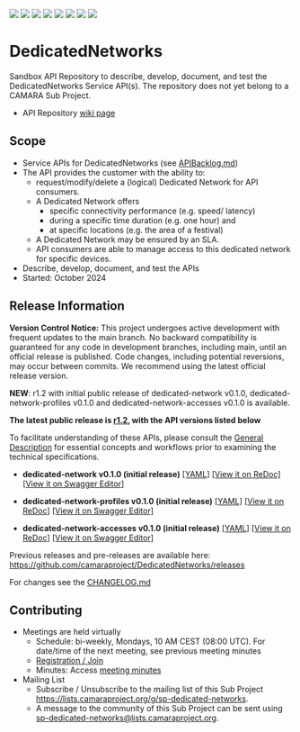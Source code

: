 <a href="https://github.com/camaraproject/DedicatedNetworks/commits/" title="Last Commit"><img src="https://img.shields.io/github/last-commit/camaraproject/DedicatedNetworks?style=plastic"></a>
<a href="https://github.com/camaraproject/DedicatedNetworks/issues" title="Open Issues"><img src="https://img.shields.io/github/issues/camaraproject/DedicatedNetworks?style=plastic"></a>
<a href="https://github.com/camaraproject/DedicatedNetworks/pulls" title="Open Pull Requests"><img src="https://img.shields.io/github/issues-pr/camaraproject/DedicatedNetworks?style=plastic"></a>
<a href="https://github.com/camaraproject/DedicatedNetworks/graphs/contributors" title="Contributors"><img src="https://img.shields.io/github/contributors/camaraproject/DedicatedNetworks?style=plastic"></a>
<a href="https://github.com/camaraproject/DedicatedNetworks" title="Repo Size"><img src="https://img.shields.io/github/repo-size/camaraproject/DedicatedNetworks?style=plastic"></a>
<a href="https://github.com/camaraproject/DedicatedNetworks/blob/main/LICENSE" title="License"><img src="https://img.shields.io/badge/License-Apache%202.0-green.svg?style=plastic"></a>
<a href="https://github.com/camaraproject/DedicatedNetworks/releases/latest" title="Latest Release"><img src="https://img.shields.io/github/release/camaraproject/DedicatedNetworks?style=plastic"></a>
<a href="https://github.com/camaraproject/Governance/blob/main/ProjectStructureAndRoles.md" title="Sandbox API Repository"><img src="https://img.shields.io/badge/Sandbox%20API%20Repository-yellow?style=plastic"></a>

# DedicatedNetworks

Sandbox API Repository to describe, develop, document, and test the DedicatedNetworks Service API(s). The repository does not yet belong to a CAMARA Sub Project.

* API Repository [wiki page](https://lf-camaraproject.atlassian.net/wiki/x/XIArAQ)

## Scope

* Service APIs for DedicatedNetworks (see [APIBacklog.md](https://github.com/camaraproject/APIBacklog/blob/main/documentation/APIbacklog.md))
* The API provides the customer with the ability to:
  * request/modify/delete a (logical) Dedicated Network for API consumers.
  * A Dedicated Network offers
    * specific connectivity performance (e.g. speed/ latency)
    * during a specific time duration (e.g. one hour) and
    * at specific locations (e.g. the area of a festival)
  * A Dedicated Network may be ensured by an SLA.
  * API consumers are able to manage access to this dedicated network for specific devices.
* Describe, develop, document, and test the APIs
* Started: October 2024

## Release Information

**Version Control Notice:** This project undergoes active development with frequent updates to the main branch. No backward compatibility is guaranteed for any code in development branches, including main, until an official release is published. Code changes, including potential reversions, may occur between commits. We recommend using the latest official release version.

**NEW**: r1.2 with initial public release of dedicated-network v0.1.0, dedicated-network-profiles v0.1.0 and dedicated-network-accesses v0.1.0 is available.

**The latest public release is [r1.2](https://github.com/camaraproject/DedicatedNetworks/releases/tag/r1.2), with the API versions listed below**

To facilitate understanding of these APIs, please consult the [General Description](https://github.com/camaraproject/DedicatedNetworks/blob/r1.2/documentation/API_documentation/DedicatedNetworks_GeneralDescription.md) for essential concepts and workflows prior to examining the technical specifications.

* **dedicated-network v0.1.0 (initial release)**
  [[YAML]](https://github.com/camaraproject/DedicatedNetworks/blob/r1.2/code/API_definitions/dedicated-network.yaml)
  [[View it on ReDoc]](https://redocly.github.io/redoc/?url=https://raw.githubusercontent.com/camaraproject/DedicatedNetworks/r1.2/code/API_definitions/dedicated-network.yaml&nocors)
  [[View it on Swagger Editor]](https://camaraproject.github.io/swagger-ui/?url=https://raw.githubusercontent.com/camaraproject/DedicatedNetworks/r1.2/code/API_definitions/dedicated-network.yaml)

* **dedicated-network-profiles v0.1.0 (initial release)**
  [[YAML]](https://github.com/camaraproject/DedicatedNetworks/blob/r1.2/code/API_definitions/dedicated-network-profiles.yaml)
  [[View it on ReDoc]](https://redocly.github.io/redoc/?url=https://raw.githubusercontent.com/camaraproject/DedicatedNetworks/r1.2/code/API_definitions/dedicated-network-profiles.yaml&nocors)
  [[View it on Swagger Editor]](https://camaraproject.github.io/swagger-ui/?url=https://raw.githubusercontent.com/camaraproject/DedicatedNetworks/r1.2/code/API_definitions/dedicated-network-profiles.yaml)

* **dedicated-network-accesses v0.1.0 (initial release)**
  [[YAML]](https://github.com/camaraproject/DedicatedNetworks/blob/r1.2/code/API_definitions/dedicated-network-accesses.yaml)
  [[View it on ReDoc]](https://redocly.github.io/redoc/?url=https://raw.githubusercontent.com/camaraproject/DedicatedNetworks/r1.2/code/API_definitions/dedicated-network-accesses.yaml&nocors)
  [[View it on Swagger Editor]](https://camaraproject.github.io/swagger-ui/?url=https://raw.githubusercontent.com/camaraproject/DedicatedNetworks/r1.2/code/API_definitions/dedicated-network-accesses.yaml)

Previous releases and pre-releases are available here: https://github.com/camaraproject/DedicatedNetworks/releases

For changes see the [CHANGELOG.md](https://github.com/camaraproject/DedicatedNetworks/blob/main/CHANGELOG.md)

## Contributing
* Meetings are held virtually
    * Schedule: bi-weekly, Mondays, 10 AM CEST (08:00 UTC). For date/time of the next meeting, see previous meeting minutes
    * [Registration / Join](https://zoom-lfx.platform.linuxfoundation.org/meeting/94505909302?password=67b9a175-154f-4fe1-986d-0b825227a95b)
    * Minutes: Access [meeting minutes](https://lf-camaraproject.atlassian.net/l/cp/S3hQ1AFG)
* Mailing List
    * Subscribe / Unsubscribe to the mailing list of this Sub Project <https://lists.camaraproject.org/g/sp-dedicated-networks>.
    * A message to the community of this Sub Project can be sent using sp-dedicated-networks@lists.camaraproject.org.
